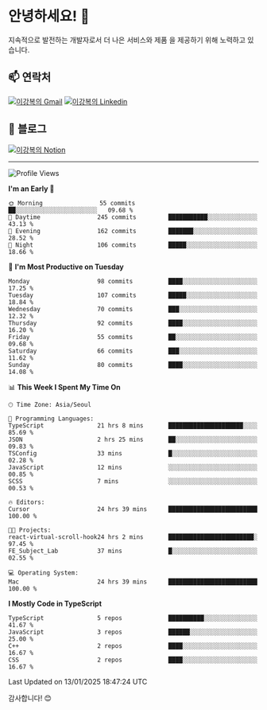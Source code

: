 # 안녕하세요! 👋

지속적으로 발전하는 개발자로서 더 나은 서비스와 제품
을 제공하기 위해 노력하고 있습니다.

## 📫 연락처
[![이강복의 Gmail](https://img.shields.io/badge/Gmail-D14836?style=for-the-badge&logo=gmail&logoColor=white)](mailto:pmmm114@gmail.com)
[![이강복의 Linkedin](https://img.shields.io/badge/LinkedIn-0077B5?style=for-the-badge&logo=linkedin&logoColor=white)](https://www.linkedin.com/in/lkb0297)

## 📝 블로그
[![이강복의 Notion](https://img.shields.io/badge/Notion-000000?style=for-the-badge&logo=notion&logoColor=white)](https://pmmm114.notion.site/)

---
<!--START_SECTION:waka-->
![Profile Views](http://img.shields.io/badge/Profile%20Views-0-blue)

**I'm an Early 🐤** 

```text
🌞 Morning                55 commits          ██░░░░░░░░░░░░░░░░░░░░░░░   09.68 % 
🌆 Daytime                245 commits         ███████████░░░░░░░░░░░░░░   43.13 % 
🌃 Evening                162 commits         ███████░░░░░░░░░░░░░░░░░░   28.52 % 
🌙 Night                  106 commits         █████░░░░░░░░░░░░░░░░░░░░   18.66 % 
```
📅 **I'm Most Productive on Tuesday** 

```text
Monday                   98 commits          ████░░░░░░░░░░░░░░░░░░░░░   17.25 % 
Tuesday                  107 commits         █████░░░░░░░░░░░░░░░░░░░░   18.84 % 
Wednesday                70 commits          ███░░░░░░░░░░░░░░░░░░░░░░   12.32 % 
Thursday                 92 commits          ████░░░░░░░░░░░░░░░░░░░░░   16.20 % 
Friday                   55 commits          ██░░░░░░░░░░░░░░░░░░░░░░░   09.68 % 
Saturday                 66 commits          ███░░░░░░░░░░░░░░░░░░░░░░   11.62 % 
Sunday                   80 commits          ████░░░░░░░░░░░░░░░░░░░░░   14.08 % 
```


📊 **This Week I Spent My Time On** 

```text
🕑︎ Time Zone: Asia/Seoul

💬 Programming Languages: 
TypeScript               21 hrs 8 mins       █████████████████████░░░░   85.69 % 
JSON                     2 hrs 25 mins       ██░░░░░░░░░░░░░░░░░░░░░░░   09.83 % 
TSConfig                 33 mins             █░░░░░░░░░░░░░░░░░░░░░░░░   02.28 % 
JavaScript               12 mins             ░░░░░░░░░░░░░░░░░░░░░░░░░   00.85 % 
SCSS                     7 mins              ░░░░░░░░░░░░░░░░░░░░░░░░░   00.53 % 

🔥 Editors: 
Cursor                   24 hrs 39 mins      █████████████████████████   100.00 % 

🐱‍💻 Projects: 
react-virtual-scroll-hook24 hrs 2 mins       ████████████████████████░   97.45 % 
FE_Subject_Lab           37 mins             █░░░░░░░░░░░░░░░░░░░░░░░░   02.55 % 

💻 Operating System: 
Mac                      24 hrs 39 mins      █████████████████████████   100.00 % 
```

**I Mostly Code in TypeScript** 

```text
TypeScript               5 repos             ██████████░░░░░░░░░░░░░░░   41.67 % 
JavaScript               3 repos             ██████░░░░░░░░░░░░░░░░░░░   25.00 % 
C++                      2 repos             ████░░░░░░░░░░░░░░░░░░░░░   16.67 % 
CSS                      2 repos             ████░░░░░░░░░░░░░░░░░░░░░   16.67 % 
```




 Last Updated on 13/01/2025 18:47:24 UTC
<!--END_SECTION:waka-->

감사합니다! 😊
